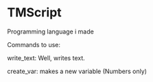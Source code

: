 # TMScript
Programming language i made

Commands to use:

write_text: Well, writes text.

create_var: makes a new variable (Numbers only)
